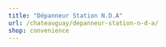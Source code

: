 ```yaml
---
title: "Dépanneur Station N.D.A"
url: /chateauguay/depanneur-station-n-d-a/
shop: convenience
---
```

